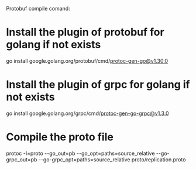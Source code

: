 Protobuf compile comand:

# Install the plugin of protobuf for golang if not exists
go install google.golang.org/protobuf/cmd/protoc-gen-go@v1.30.0

# Install the plugin of grpc for golang if not exists
go install google.golang.org/grpc/cmd/protoc-gen-go-grpc@v1.3.0

# Compile the proto file
protoc -I=proto --go_out=pb --go_opt=paths=source_relative --go-grpc_out=pb --go-grpc_opt=paths=source_relative  proto/replication.proto
